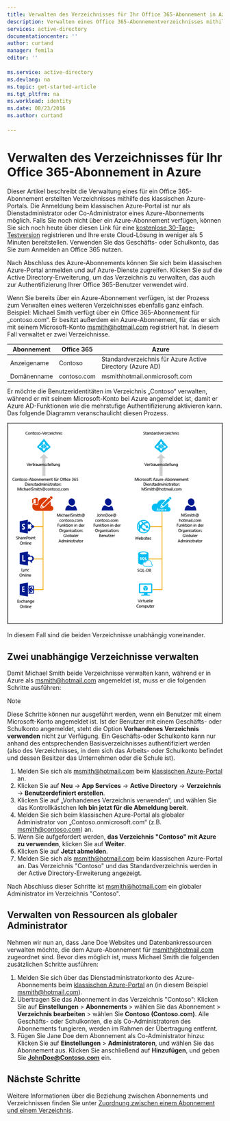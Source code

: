 ```yaml
---
title: Verwalten des Verzeichnisses für Ihr Office 365-Abonnement in Azure | Microsoft Docs
description: Verwalten eines Office 365-Abonnementverzeichnisses mithilfe von Azure Active Directory und dem klassischen Azure-Portal
services: active-directory
documentationcenter: ''
author: curtand
manager: femila
editor: ''

ms.service: active-directory
ms.devlang: na
ms.topic: get-started-article
ms.tgt_pltfrm: na
ms.workload: identity
ms.date: 08/23/2016
ms.author: curtand

---
```

# Verwalten des Verzeichnisses für Ihr Office 365-Abonnement in Azure
Dieser Artikel beschreibt die Verwaltung eines für ein Office 365-Abonnement erstellten Verzeichnisses mithilfe des klassischen Azure-Portals. Die Anmeldung beim klassischen Azure-Portal ist nur als Dienstadministrator oder Co-Administrator eines Azure-Abonnements möglich. Falls Sie noch nicht über ein Azure-Abonnement verfügen, können Sie sich noch heute über diesen Link für eine [kostenlose 30-Tage-Testversion](https://azure.microsoft.com/trial/get-started-active-directory/) registrieren und Ihre erste Cloud-Lösung in weniger als 5 Minuten bereitstellen. Verwenden Sie das Geschäfts- oder Schulkonto, das Sie zum Anmelden an Office 365 nutzen.

Nach Abschluss des Azure-Abonnements können Sie sich beim klassischen Azure-Portal anmelden und auf Azure-Dienste zugreifen. Klicken Sie auf die Active Directory-Erweiterung, um das Verzeichnis zu verwalten, das auch zur Authentifizierung Ihrer Office 365-Benutzer verwendet wird.

Wenn Sie bereits über ein Azure-Abonnement verfügen, ist der Prozess zum Verwalten eines weiteren Verzeichnisses ebenfalls ganz einfach. Beispiel: Michael Smith verfügt über ein Office 365-Abonnement für „contoso.com“. Er besitzt außerdem ein Azure-Abonnement, für das er sich mit seinem Microsoft-Konto msmith@hotmail.com registriert hat. In diesem Fall verwaltet er zwei Verzeichnisse.

| Abonnement | Office 365 | Azure |
| --- | --- | --- |
|  Anzeigename |Contoso |Standardverzeichnis für Azure Active Directory (Azure AD) |
|  Domänenname |contoso.com |msmithhotmail.onmicrosoft.com |

Er möchte die Benutzeridentitäten im Verzeichnis „Contoso“ verwalten, während er mit seinem Microsoft-Konto bei Azure angemeldet ist, damit er Azure AD-Funktionen wie die mehrstufige Authentifizierung aktivieren kann. Das folgende Diagramm veranschaulicht diesen Prozess.

![Diagramm zur Verwaltung von zwei unabhängigen Verzeichnissen](./media/active-directory-manage-o365-subscription/AAD_O365_03.png)

In diesem Fall sind die beiden Verzeichnisse unabhängig voneinander.

## Zwei unabhängige Verzeichnisse verwalten
Damit Michael Smith beide Verzeichnisse verwalten kann, während er in Azure als msmith@hotmail.com angemeldet ist, muss er die folgenden Schritte ausführen:

> [!NOTE]
> Diese Schritte können nur ausgeführt werden, wenn ein Benutzer mit einem Microsoft-Konto angemeldet ist. Ist der Benutzer mit einem Geschäfts- oder Schulkonto angemeldet, steht die Option **Vorhandenes Verzeichnis verwenden** nicht zur Verfügung. Ein Geschäfts-oder Schulkonto kann nur anhand des entsprechenden Basisverzeichnisses authentifiziert werden (also des Verzeichnisses, in dem sich das Arbeits- oder Schulkonto befindet und dessen Besitzer das Unternehmen oder die Schule ist).
> 
> 

1. Melden Sie sich als msmith@hotmail.com beim [klassischen Azure-Portal](https://manage.windowsazure.com) an.
2. Klicken Sie auf **Neu** -> **App Services** -> **Active Directory** -> **Verzeichnis** -> **Benutzerdefiniert erstellen**.
3. Klicken Sie auf „Vorhandenes Verzeichnis verwenden“, und wählen Sie das Kontrollkästchen **Ich bin jetzt für die Abmeldung bereit**.
4. Melden Sie sich beim klassischen Azure-Portal als globaler Administrator von „Contoso.onmicrosoft.com“ (z.B. msmith@contoso.com) an.
5. Wenn Sie aufgefordert werden, **das Verzeichnis "Contoso" mit Azure zu verwenden**, klicken Sie auf **Weiter**.
6. Klicken Sie auf **Jetzt abmelden**.
7. Melden Sie sich als msmith@hotmail.com beim klassischen Azure-Portal an. Das Verzeichnis "Contoso" und das Standardverzeichnis werden in der Active Directory-Erweiterung angezeigt.

Nach Abschluss dieser Schritte ist msmith@hotmail.com ein globaler Administrator im Verzeichnis "Contoso".

## Verwalten von Ressourcen als globaler Administrator
Nehmen wir nun an, dass Jane Doe Websites und Datenbankressourcen verwalten möchte, die dem Azure-Abonnement für msmith@hotmail.com zugeordnet sind. Bevor dies möglich ist, muss Michael Smith die folgenden zusätzlichen Schritte ausführen:

1. Melden Sie sich über das Dienstadministratorkonto des Azure-Abonnements beim [klassischen Azure-Portal](https://manage.windowsazure.com) an (in diesem Beispiel msmith@hotmail.com).
2. Übertragen Sie das Abonnement in das Verzeichnis "Contoso": Klicken Sie auf **Einstellungen** > **Abonnements** > wählen Sie das Abonnement > **Verzeichnis bearbeiten** > wählen Sie **Contoso (Contoso.com)**. Alle Geschäfts- oder Schulkonten, die als Co-Administratoren des Abonnements fungieren, werden im Rahmen der Übertragung entfernt.
3. Fügen Sie Jane Doe dem Abonnement als Co-Administrator hinzu: Klicken Sie auf **Einstellungen** > **Administratoren**, und wählen Sie das Abonnement aus. Klicken Sie anschließend auf **Hinzufügen**, und geben Sie **JohnDoe@Contoso.com** ein.

## Nächste Schritte
Weitere Informationen über die Beziehung zwischen Abonnements und Verzeichnissen finden Sie unter [Zuordnung zwischen einem Abonnement und einem Verzeichnis](active-directory-how-subscriptions-associated-directory.md).

<!---HONumber=AcomDC_0824_2016-->
